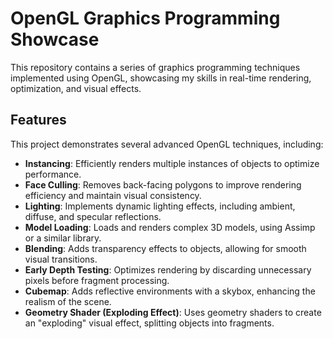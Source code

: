 # OpenGL Graphics Programming Showcase

This repository contains a series of graphics programming techniques implemented using OpenGL, showcasing my skills in real-time rendering, optimization, and visual effects.

## Features

This project demonstrates several advanced OpenGL techniques, including:

- **Instancing**: Efficiently renders multiple instances of objects to optimize performance.
- **Face Culling**: Removes back-facing polygons to improve rendering efficiency and maintain visual consistency.
- **Lighting**: Implements dynamic lighting effects, including ambient, diffuse, and specular reflections.
- **Model Loading**: Loads and renders complex 3D models, using Assimp or a similar library.
- **Blending**: Adds transparency effects to objects, allowing for smooth visual transitions.
- **Early Depth Testing**: Optimizes rendering by discarding unnecessary pixels before fragment processing.
- **Cubemap**: Adds reflective environments with a skybox, enhancing the realism of the scene.
- **Geometry Shader (Exploding Effect)**: Uses geometry shaders to create an "exploding" visual effect, splitting objects into fragments.
